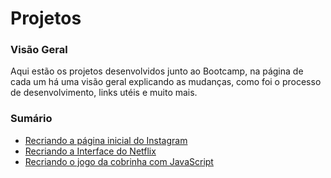 # Projetos

### Visão Geral
<p>Aqui estão os projetos desenvolvidos junto ao Bootcamp, na página de cada um há uma visão geral explicando as mudanças, como foi o processo  de desenvolvimento, links utéis e muito mais.</p>
<p: Para conhecer cada um, basta acessar no sumário abaixo que será encaminhado para o projeto.</p>

### Sumário

<ul>
  <li><a href="https://github.com/stpn-lopes/dio_estudos/tree/main/html_web_developer/Projetos/recriando-jogo-cobrinha-js"</a>Recriando a página inicial do Instagram</li>
  <li><a href="">Recriando a Interface do Netflix</a></li>
  <li><a href="https://github.com/stpn-lopes/InstaWorld">Recriando o jogo da cobrinha com JavaScript</a></li>
</ul>
